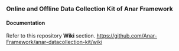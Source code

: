 ### Online and Offline Data Collection Kit of Anar Framework



#### Documentation

Refer to this repository **Wiki** section.
https://github.com/Anar-Framework/anar-datacollection-kit/wiki

